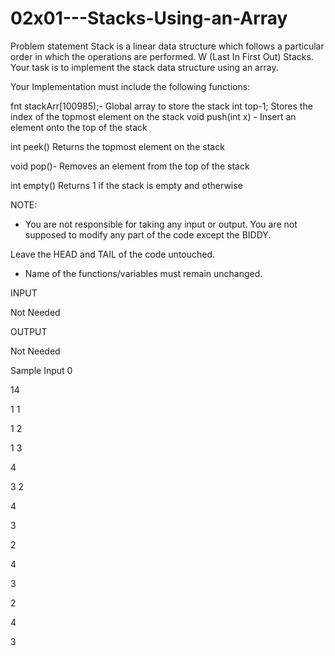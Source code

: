 # 02x01---Stacks-Using-an-Array

Problem statement
Stack is a linear data structure which follows a particular order in which the operations are performed. W (Last In First Out) Stacks. Your task is to implement the stack data structure using an array.

Your Implementation must include the following functions:

fnt stackArr[100985);- Global array to store the stack int top-1; Stores the index of the topmost element on the stack void push(int x) - Insert an element onto the top of the stack

int peek() Returns the topmost element on the stack

void pop()- Removes an element from the top of the stack

int empty() Returns 1 if the stack is empty and otherwise

NOTE:

- You are not responsible for taking any input or output. You are not supposed to modify any part of the code except the BIDDY.

Leave the HEAD and TAIL of the code untouched.

- Name of the functions/variables must remain unchanged.

INPUT

Not Needed

OUTPUT

Not Needed

Sample Input 0

14

1 1

1 2

1 3

4

3
2

4

3

2

4

3

2

4

3


